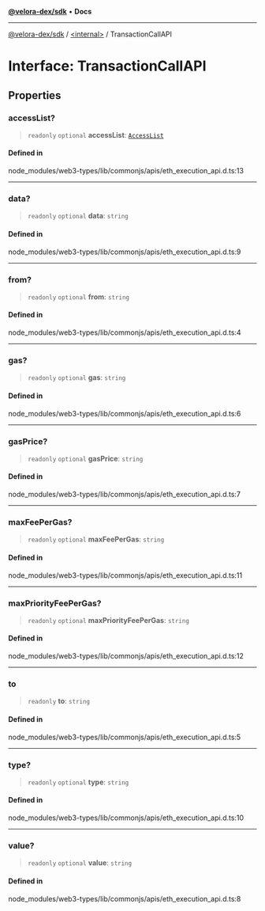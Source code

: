 [**@velora-dex/sdk**](../../README.md) • **Docs**

***

[@velora-dex/sdk](../../globals.md) / [\<internal\>](../README.md) / TransactionCallAPI

# Interface: TransactionCallAPI

## Properties

### accessList?

> `readonly` `optional` **accessList**: [`AccessList`](../namespaces/Users_andriishymkiv_work_velora_sdk_node_modules_web3-types_lib_commonjs_index/type-aliases/AccessList.md)

#### Defined in

node\_modules/web3-types/lib/commonjs/apis/eth\_execution\_api.d.ts:13

***

### data?

> `readonly` `optional` **data**: `string`

#### Defined in

node\_modules/web3-types/lib/commonjs/apis/eth\_execution\_api.d.ts:9

***

### from?

> `readonly` `optional` **from**: `string`

#### Defined in

node\_modules/web3-types/lib/commonjs/apis/eth\_execution\_api.d.ts:4

***

### gas?

> `readonly` `optional` **gas**: `string`

#### Defined in

node\_modules/web3-types/lib/commonjs/apis/eth\_execution\_api.d.ts:6

***

### gasPrice?

> `readonly` `optional` **gasPrice**: `string`

#### Defined in

node\_modules/web3-types/lib/commonjs/apis/eth\_execution\_api.d.ts:7

***

### maxFeePerGas?

> `readonly` `optional` **maxFeePerGas**: `string`

#### Defined in

node\_modules/web3-types/lib/commonjs/apis/eth\_execution\_api.d.ts:11

***

### maxPriorityFeePerGas?

> `readonly` `optional` **maxPriorityFeePerGas**: `string`

#### Defined in

node\_modules/web3-types/lib/commonjs/apis/eth\_execution\_api.d.ts:12

***

### to

> `readonly` **to**: `string`

#### Defined in

node\_modules/web3-types/lib/commonjs/apis/eth\_execution\_api.d.ts:5

***

### type?

> `readonly` `optional` **type**: `string`

#### Defined in

node\_modules/web3-types/lib/commonjs/apis/eth\_execution\_api.d.ts:10

***

### value?

> `readonly` `optional` **value**: `string`

#### Defined in

node\_modules/web3-types/lib/commonjs/apis/eth\_execution\_api.d.ts:8
